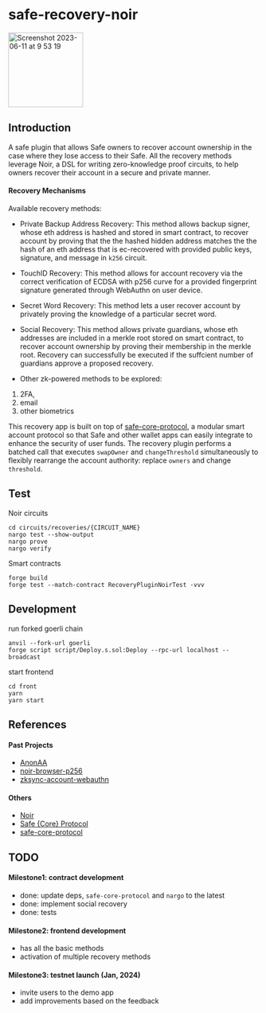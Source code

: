# safe-recovery-noir

<img width="150" alt="Screenshot 2023-06-11 at 9 53 19" src="https://github.com/porco-rosso-j/safe-recovery-noir/assets/88586592/b8e4854e-2e02-4801-aa18-0118d494553c">

## Introduction

A safe plugin that allows Safe owners to recover account ownership in the case where they lose access to their Safe. All the recovery methods leverage Noir, a DSL for writing zero-knowledge proof circuits, to help owners recover their account in a secure and private manner.

#### Recovery Mechanisms

Available recovery methods:

- Private Backup Address Recovery:
  This method allows backup signer, whose eth address is hashed and stored in smart contract, to recover account by proving that the the hashed hidden address matches the the hash of an eth address that is ec-recovered with provided public keys, signature, and message in `k256` circuit.

- TouchID Recovery:
  This method allows for account recovery via the correct verification of ECDSA with p256 curve for a provided fingerprint signature generated through WebAuthn on user device.

- Secret Word Recovery:
  This method lets a user recover account by privately proving the knowledge of a particular secret word.

- Social Recovery:
  This method allows private guardians, whose eth addresses are included in a merkle root stored on smart contract, to recover account ownership by proving their membership in the merkle root. Recovery can successfully be executed if the suffcient number of guardians approve a proposed recovery.

- Other zk-powered methods to be explored:

1. 2FA,
2. email
3. other biometrics

This recovery app is built on top of [safe-core-protocol](https://github.com/5afe/safe-core-protocol), a modular smart account protocol so that Safe and other wallet apps can easily integrate to enhance the security of user funds. The recovery plugin performs a batched call that executes `swapOwner` and `changeThreshold` simultaneously to flexibly rearrange the account authority: replace `owners` and change `threshold`.

## Test

Noir circuits

```shell
cd circuits/recoveries/{CIRCUIT_NAME}
nargo test --show-output
nargo prove
nargo verify
```

Smart contracts

```shell
forge build
forge test --match-contract RecoveryPluginNoirTest -vvv
```

## Development

run forked goerli chain

```shell
anvil --fork-url goerli
forge script script/Deploy.s.sol:Deploy --rpc-url localhost --broadcast
```

start frontend

```shell
cd front
yarn
yarn start
```

## References

#### Past Projects

- [AnonAA](https://github.com/porco-rosso-j/zk-ecdsAA)
- [noir-browser-p256](https://github.com/porco-rosso-j/noir-browser-p256)
- [zksync-account-webauthn](https://github.com/porco-rosso-j/zksync-account-webauthn)

#### Others

- [Noir](https://noir-lang.org/)
- [Safe {Core} Protocol](https://docs.safe.global/safe-core-protocol/safe-core-protocol)
- [safe-core-protocol](https://github.com/5afe/safe-core-protocol)

## TODO

#### Milestone1: contract development

- done: update deps, `safe-core-protocol` and `nargo` to the latest
- done: implement social recovery
- done: tests

#### Milestone2: frontend development

- has all the basic methods
- activation of multiple recovery methods

#### Milestone3: testnet launch (Jan, 2024)

- invite users to the demo app
- add improvements based on the feedback
